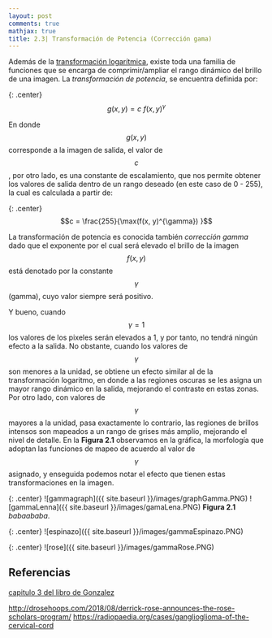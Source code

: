 ```yaml
---
layout: post
comments: true
mathjax: true
title: 2.3| Transformación de Potencia (Corrección gama)
---
```


Además de la [transformación logarítmica](https://bryanmed.github.io/TransformacionLogaritmo/), existe toda una familia de funciones que se encarga de comprimir/ampliar el rango dinámico del brillo de una imagen. La _transformación de potencia_, se encuentra definida por:

{: .center}
$$g(x, y) = c \: f(x, y)^{\gamma}$$

En donde $$g(x, y)$$ corresponde a la imagen de salida, el valor de $$c$$, por otro lado, es una constante de escalamiento, que nos permite obtener los valores de salida dentro de un rango deseado (en este caso de 0 - 255), la cual es calculada a partir de:

{: .center}
$$c = \frac{255}{\max(f(x, y)^{\gamma}) }$$

La transformación de potencia es conocida también _corrección gamma_ dado que el exponente por el cual será elevado el brillo de la imagen $$f(x, y)$$ está denotado por la constante $$\gamma$$ (gamma), cuyo valor siempre será positivo.

Y bueno, cuando $$\gamma = 1$$ los valores de los pixeles serán elevados a 1, y por tanto, no tendrá ningún efecto a la salida. No obstante, cuando los valores de $$\gamma$$ son menores a la unidad, se obtiene un efecto similar al de la transformación logaritmo, en donde a las regiones oscuras se les asigna un mayor rango dinámico en la salida, mejorando el contraste en estas zonas. Por otro lado, con valores de $$\gamma$$ mayores a la unidad, pasa exactamente lo contrario, las regiones de brillos intensos son mapeados a un rango de grises más amplio, mejorando el nivel de detalle. En la __Figura 2.1__ observamos en la gráfica, la morfología que adoptan las funciones de mapeo de acuerdo al valor de $$\gamma$$ asignado, y enseguida podemos notar el efecto que tienen estas transformaciones en la imagen.   

{: .center}
![gammagraph]({{ site.baseurl }}/images/graphGamma.PNG)
![gammaLenna]({{ site.baseurl }}/images/gamaLena.PNG)
 __Figura 2.1__ _babaababa_.


{: .center}
![espinazo]({{ site.baseurl }}/images/gammaEspinazo.PNG)

{: .center}
![rose]({{ site.baseurl }}/images/gammaRose.PNG)


## Referencias
 
 [capitulo 3 del libro de Gonzalez](https://www.amazon.com/Digital-Image-Processing-Rafael-Gonzalez/dp/0133356728)

http://drosehoops.com/2018/08/derrick-rose-announces-the-rose-scholars-program/
https://radiopaedia.org/cases/ganglioglioma-of-the-cervical-cord
